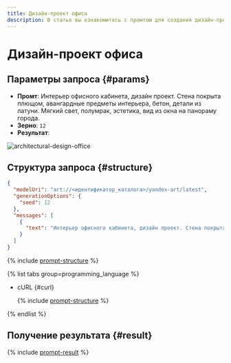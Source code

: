 ```yaml
---
title: Дизайн-проект офиса
description: В статье вы ознакомитесь с промтом для создания дизайн-проекта офиса.
---
```


# Дизайн-проект офиса

## Параметры запроса {#params}

* **Промт**: Интерьер офисного кабинета, дизайн проект. Стена покрыта плющом, авангардные предметы интерьера, бетон, детали из латуни. Мягкий свет, полумрак, эстетика, вид из окна на панораму города.
* **Зерно**: `12`
* **Результат**:

![architectural-design-office](../../../_assets/yandexgpt/architectural-design-office.jpg)

## Структура запроса {#structure}

```json
{
  "modelUri": "art://<идентификатор_каталога>/yandex-art/latest",
  "generationOptions": {
    "seed": 12
  },
  "messages": [
    {
      "text": "Интерьер офисного кабинета, дизайн проект. Стена покрыта плющом, авангардные предметы интерьера, бетон, детали из латуни. Мягкий свет, полумрак, эстетика, вид из окна на панораму города"
    }
  ]
}
```

{% include [prompt-structure](../../../_includes/foundation-models/yandexart/api-parameters.md) %}

{% list tabs group=programming_language %}

- cURL {#curl}

  {% include [prompt-structure](../../../_includes/foundation-models/yandexart/prompt-request.md) %}

{% endlist %}

## Получение результата {#result}

{% include [prompt-result](../../../_includes/foundation-models/yandexart/prompt-result.md) %}

